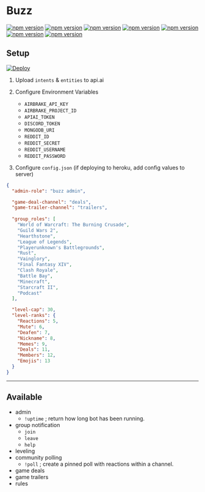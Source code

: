 # Buzz
[![npm version](https://badge.fury.io/js/airbrake.svg)](https://badge.fury.io/js/airbrake)
[![npm version](https://badge.fury.io/js/apiai.svg)](https://badge.fury.io/js/apiai)
[![npm version](https://badge.fury.io/js/discord.js.svg)](https://badge.fury.io/js/discord.js)
[![npm version](https://badge.fury.io/js/moment.svg)](https://badge.fury.io/js/moment)
[![npm version](https://badge.fury.io/js/mongodb.svg)](https://badge.fury.io/js/mongodb)
[![npm version](https://badge.fury.io/js/node-schedule.svg)](https://badge.fury.io/js/node-schedule)
[![npm version](https://badge.fury.io/js/reddit-snooper.svg)](https://badge.fury.io/js/reddit-snooper)

## Setup
[![Deploy](https://www.herokucdn.com/deploy/button.svg)](https://heroku.com/deploy)

1. Upload `intents` & `entities` to api.ai

2. Configure Environment Variables
   * `AIRBRAKE_API_KEY`
   * `AIRBRAKE_PROJECT_ID`
   * `APIAI_TOKEN`
   * `DISCORD_TOKEN`
   * `MONGODB_URI`
   * `REDDIT_ID`
   * `REDDIT_SECRET`
   * `REDDIT_USERNAME`
   * `REDDIT_PASSWORD`

3. Configure `config.json` (if deploying to heroku, add config values to server)
```json
{
  "admin-role": "buzz admin",

  "game-deal-channel": "deals",
  "game-trailer-channel": "trailers",
  
  "group_roles": [
    "World of Warcraft: The Burning Crusade",
    "Guild Wars 2",
    "Hearthstone",
    "League of Legends",
    "Playerunknown's Battlegrounds",
    "Rust",
    "Vainglory",
    "Final Fantasy XIV",
    "Clash Royale",
    "Battle Bay",
    "Minecraft",
    "Starcraft II",
    "Podcast"
  ],

  "level-cap": 30,
  "level-ranks": {
    "Reactions": 5,
    "Mute": 6,
    "Deafen": 7,
    "Nickname": 8,
    "Memes": 9,
    "Deals": 11,
    "Members": 12,
    "Emojis": 13
  }
}
```
---
## Available
- admin
  * `!uptime`  ; return how long bot has been running.
- group notification
  * `join`
  * `leave`
  * `help`
- leveling
- community polling
  * `!poll`    ; create a pinned poll with reactions within a channel.
- game deals
- game trailers
- rules
